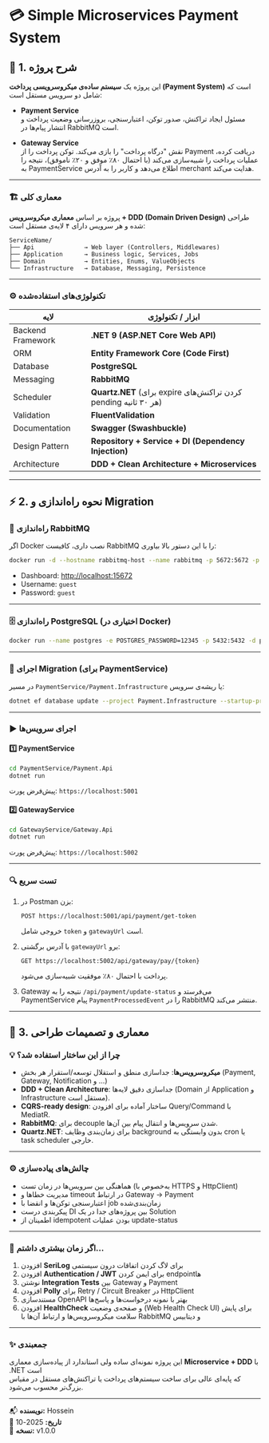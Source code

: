 # 💳 Simple Microservices Payment System

## 🧭 1. شرح پروژه

این پروژه یک **سیستم ساده‌ی میکروسرویسی پرداخت (Payment System)** است که شامل دو سرویس مستقل است:

- **Payment Service**  
  مسئول ایجاد تراکنش، صدور توکن، اعتبارسنجی، بروزرسانی وضعیت پرداخت و انتشار پیام‌ها در RabbitMQ است.

- **Gateway Service**  
  نقش "درگاه پرداخت" را بازی می‌کند. توکن پرداخت را از Payment دریافت کرده، عملیات پرداخت را شبیه‌سازی می‌کند (با احتمال ۸۰٪ موفق و ۲۰٪ ناموفق)، نتیجه را به PaymentService اطلاع می‌دهد و کاربر را به آدرس merchant هدایت می‌کند.

---

### 🏗️ معماری کلی

پروژه بر اساس **معماری میکروسرویس + DDD (Domain Driven Design)** طراحی شده و هر سرویس دارای ۴ لایه‌ی مستقل است:

```
ServiceName/
├── Api              → Web layer (Controllers, Middlewares)
├── Application      → Business logic, Services, Jobs
├── Domain           → Entities, Enums, ValueObjects
└── Infrastructure   → Database, Messaging, Persistence
```

---

### ⚙️ تکنولوژی‌های استفاده‌شده

| لایه | ابزار / تکنولوژی |
|------|------------------|
| Backend Framework | **.NET 9 (ASP.NET Core Web API)** |
| ORM | **Entity Framework Core (Code First)** |
| Database | **PostgreSQL** |
| Messaging | **RabbitMQ** |
| Scheduler | **Quartz.NET** (برای expire کردن تراکنش‌های pending هر ۳۰ ثانیه) |
| Validation | **FluentValidation** |
| Documentation | **Swagger (Swashbuckle)** |
| Design Pattern | **Repository + Service + DI (Dependency Injection)** |
| Architecture | **DDD + Clean Architecture + Microservices** |

---

## ⚡ 2. نحوه راه‌اندازی و Migration

### 🐇 راه‌اندازی RabbitMQ
اگر Docker نصب داری، کافیست RabbitMQ را با این دستور بالا بیاوری:

```bash
docker run -d --hostname rabbitmq-host --name rabbitmq -p 5672:5672 -p 15672:15672 rabbitmq:3-management
```

- Dashboard: [http://localhost:15672](http://localhost:15672)  
- Username: `guest`  
- Password: `guest`

---

### 🗄️ راه‌اندازی PostgreSQL (اختیاری در Docker)

```bash
docker run --name postgres -e POSTGRES_PASSWORD=12345 -p 5432:5432 -d postgres
```

---

### 🧩 اجرای Migration (برای PaymentService)

در مسیر `PaymentService/Payment.Infrastructure` یا ریشه‌ی سرویس:
```bash
dotnet ef database update --project Payment.Infrastructure --startup-project Payment.Api
```

---

### ▶️ اجرای سرویس‌ها

#### 1️⃣ PaymentService
```bash
cd PaymentService/Payment.Api
dotnet run
```

پیش‌فرض پورت: `https://localhost:5001`

#### 2️⃣ GatewayService
```bash
cd GatewayService/Gateway.Api
dotnet run
```

پیش‌فرض پورت: `https://localhost:5002`

---

### 🔍 تست سریع

1. در Postman بزن:
   ```
   POST https://localhost:5001/api/payment/get-token
   ```
   خروجی شامل `token` و `gatewayUrl` است.

2. با آدرس برگشتی `gatewayUrl` برو:
   ```
   GET https://localhost:5002/api/gateway/pay/{token}
   ```
   پرداخت با احتمال ۸۰٪ موفقیت شبیه‌سازی می‌شود.

3. Gateway نتیجه را به `/api/payment/update-status` می‌فرستد و PaymentService پیام `PaymentProcessedEvent` را در RabbitMQ منتشر می‌کند.

---

## 🧱 3. معماری و تصمیمات طراحی

### 💡 چرا از این ساختار استفاده شد؟

- **میکروسرویس‌ها**: جداسازی منطق و استقلال توسعه/استقرار هر بخش (Payment, Gateway, Notification و …)  
- **DDD + Clean Architecture**: جداسازی دقیق لایه‌ها (Domain از Application و Infrastructure مستقل است).  
- **CQRS-ready design**: ساختار آماده برای افزودن Query/Command با MediatR.  
- **RabbitMQ**: برای decouple شدن سرویس‌ها و انتقال پیام بین آن‌ها.  
- **Quartz.NET**: برای زمان‌بندی وظایف background بدون وابستگی به cron یا task scheduler خارجی.

---

### ⚙️ چالش‌های پیاده‌سازی

- هماهنگی بین سرویس‌ها در زمان تست (به‌خصوص با HTTPS و HttpClient)
- مدیریت خطاها و timeout در ارتباط Gateway → Payment
- اعتبارسنجی توکن‌ها و انقضا با job زمان‌بندی‌شده
- پیکربندی درست DI بین پروژه‌های جدا در یک Solution
- اطمینان از idempotent بودن عملیات update-status

---

### 🚀 اگر زمان بیشتری داشتم...

1. افزودن **SeriLog** برای لاگ کردن اتفاقات درون سیستمی 
2. افزودن **Authentication / JWT** برای ایمن کردن endpointها  
3. نوشتن **Integration Tests** بین Gateway و Payment  
4. افزودن **Polly** برای Retry / Circuit Breaker در HttpClient  
5. مستندسازی OpenAPI بهتر با نمونه درخواست‌ها و پاسخ‌ها  
6. افزودن **HealthCheck** و صفحه‌ی وضعیت (Web Health Check UI) برای پایش سلامت میکروسرویس‌ها و ارتباط آن‌ها با RabbitMQ و دیتابیس

---

### ✨ جمعبندی

این پروژه نمونه‌ای ساده ولی استاندارد از پیاده‌سازی معماری **Microservice + DDD** با .NET است  
که پایه‌ای عالی برای ساخت سیستم‌های پرداخت یا تراکنش‌های مستقل در مقیاس بزرگ‌تر محسوب می‌شود.

---

📬 **نویسنده:** Hossein  
📅 **تاریخ:** 2025-10  
🧱 **نسخه:** v1.0.0
